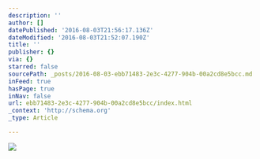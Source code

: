 ```yaml
---
description: ''
author: []
datePublished: '2016-08-03T21:56:17.136Z'
dateModified: '2016-08-03T21:52:07.190Z'
title: ''
publisher: {}
via: {}
starred: false
sourcePath: _posts/2016-08-03-ebb71483-2e3c-4277-904b-00a2cd8e5bcc.md
inFeed: true
hasPage: true
inNav: false
url: ebb71483-2e3c-4277-904b-00a2cd8e5bcc/index.html
_context: 'http://schema.org'
_type: Article

---
```

![](https://the-grid-user-content.s3-us-west-2.amazonaws.com/f6d0d7f0-f258-472c-b0ca-67afd3ca1b85.jpg)